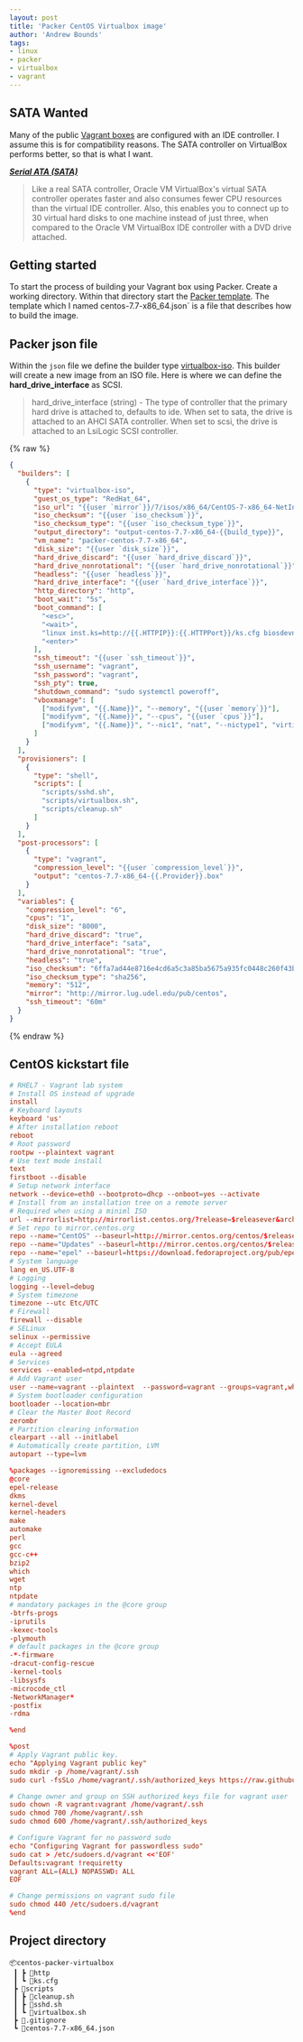 ```yaml
---
layout: post
title: 'Packer CentOS Virtualbox image' 
author: 'Andrew Bounds'
tags:
- linux
- packer
- virtualbox
- vagrant
---
```


## SATA Wanted

Many of the public [Vagrant boxes](https://app.vagrantup.com/boxes/search) are configured with an IDE controller. I assume this is for compatibility reasons. The SATA controller on VirtualBox performs better, so that is what I want.

***[Serial ATA (SATA)](https://www.virtualbox.org/manual/ch05.html#harddiskcontrollers)***

>Like a real SATA controller, Oracle VM VirtualBox's virtual SATA controller operates faster and also consumes fewer CPU resources than the virtual IDE controller. Also, this enables you to connect up to 30 virtual hard disks to one machine instead of just three, when compared to the Oracle VM VirtualBox IDE controller with a DVD drive attached.

## Getting started

To start the process of building your Vagrant box using Packer. Create a working directory. Within that directory start the [Packer template](#packer-json-file). The template which I named centos-7.7-x86_64.json`  is a file that describes how to build the image.

## Packer json file

Within the `json` file we define the builder type [virtualbox-iso](https://www.packer.io/docs/builders/virtualbox-iso.html). This builder will create a new image from an ISO file. Here is where we can define the __hard_drive_interface__ as SCSI.

> hard_drive_interface (string) - The type of controller that the primary hard drive is attached to, defaults to ide. When set to sata, the drive is attached to an AHCI SATA controller. When set to scsi, the drive is attached to an LsiLogic SCSI controller.

{% raw %}

```json
{
  "builders": [
    {
      "type": "virtualbox-iso",
      "guest_os_type": "RedHat_64",
      "iso_url": "{{user `mirror`}}/7/isos/x86_64/CentOS-7-x86_64-NetInstall-1908.iso",
      "iso_checksum": "{{user `iso_checksum`}}",
      "iso_checksum_type": "{{user `iso_checksum_type`}}",
      "output_directory": "output-centos-7.7-x86_64-{{build_type}}",
      "vm_name": "packer-centos-7.7-x86_64",
      "disk_size": "{{user `disk_size`}}",
      "hard_drive_discard": "{{user `hard_drive_discard`}}",
      "hard_drive_nonrotational": "{{user `hard_drive_nonrotational`}}",
      "headless": "{{user `headless`}}",
      "hard_drive_interface": "{{user `hard_drive_interface`}}",
      "http_directory": "http",
      "boot_wait": "5s",
      "boot_command": [
        "<esc>",
        "<wait>",
        "linux inst.ks=http://{{.HTTPIP}}:{{.HTTPPort}}/ks.cfg biosdevname=0 net.ifnames=0",
        "<enter>"
      ],
      "ssh_timeout": "{{user `ssh_timeout`}}",
      "ssh_username": "vagrant",
      "ssh_password": "vagrant",
      "ssh_pty": true,
      "shutdown_command": "sudo systemctl poweroff",
      "vboxmanage": [
        ["modifyvm", "{{.Name}}", "--memory", "{{user `memory`}}"],
        ["modifyvm", "{{.Name}}", "--cpus", "{{user `cpus`}}"],
        ["modifyvm", "{{.Name}}", "--nic1", "nat", "--nictype1", "virtio"]
      ]
    }
  ],
  "provisioners": [
    {
      "type": "shell",
      "scripts": [
        "scripts/sshd.sh",
        "scripts/virtualbox.sh",
        "scripts/cleanup.sh"
      ]
    }
  ],
  "post-processors": [
    {
      "type": "vagrant",
      "compression_level": "{{user `compression_level`}}",
      "output": "centos-7.7-x86_64-{{.Provider}}.box"
    }
  ],
  "variables": {
    "compression_level": "6",
    "cpus": "1",
    "disk_size": "8000",
    "hard_drive_discard": "true",
    "hard_drive_interface": "sata",
    "hard_drive_nonrotational": "true",
    "headless": "true",
    "iso_checksum": "6ffa7ad44e8716e4cd6a5c3a85ba5675a935fc0448c260f43b12311356ba85ad",
    "iso_checksum_type": "sha256",
    "memory": "512",
    "mirror": "http://mirror.lug.udel.edu/pub/centos",
    "ssh_timeout": "60m"
  }
}
```

{% endraw %}

## CentOS kickstart file

```conf
# RHEL7 - Vagrant lab system
# Install OS instead of upgrade
install
# Keyboard layouts
keyboard 'us'
# After installation reboot
reboot
# Root password
rootpw --plaintext vagrant
# Use text mode install
text
firstboot --disable
# Setup network interface
network --device=eth0 --bootproto=dhcp --onboot=yes --activate
# Install from an installation tree on a remote server
# Required when using a miniml ISO
url --mirrorlist=http://mirrorlist.centos.org/?release=$releasever&arch=$basearch&repo=os
# Set repo to mirror.centos.org
repo --name="CentOS" --baseurl=http://mirror.centos.org/centos/$releasever/os/$basearch/ --cost=100
repo --name="Updates" --baseurl=http://mirror.centos.org/centos/$releasever/updates/$basearch/ --cost=100
repo --name="epel" --baseurl=https://download.fedoraproject.org/pub/epel/7/x86_64/ --cost=100
# System language
lang en_US.UTF-8
# Logging
logging --level=debug
# System timezone
timezone --utc Etc/UTC
# Firewall
firewall --disable
# SELinux
selinux --permissive
# Accept EULA
eula --agreed
# Services
services --enabled=ntpd,ntpdate
# Add Vagrant user
user --name=vagrant --plaintext  --password=vagrant --groups=vagrant,wheel
# System bootloader configuration
bootloader --location=mbr
# Clear the Master Boot Record
zerombr
# Partition clearing information
clearpart --all --initlabel
# Automatically create partition, LVM
autopart --type=lvm

%packages --ignoremissing --excludedocs
@core
epel-release
dkms
kernel-devel
kernel-headers
make
automake
perl
gcc
gcc-c++
bzip2
which
wget
ntp
ntpdate
# mandatory packages in the @core group
-btrfs-progs
-iprutils
-kexec-tools
-plymouth
# default packages in the @core group
-*-firmware
-dracut-config-rescue
-kernel-tools
-libsysfs
-microcode_ctl
-NetworkManager*
-postfix
-rdma

%end

%post
# Apply Vagrant public key.
echo "Applying Vagrant public key"
sudo mkdir -p /home/vagrant/.ssh
sudo curl -fsSLo /home/vagrant/.ssh/authorized_keys https://raw.githubusercontent.com/hashicorp/vagrant/master/keys/vagrant.pub

# Change owner and group on SSH authorized keys file for vagrant user
sudo chown -R vagrant:vagrant /home/vagrant/.ssh
sudo chmod 700 /home/vagrant/.ssh
sudo chmod 600 /home/vagrant/.ssh/authorized_keys

# Configure Vagrant for no password sudo
echo "Configuring Vagrant for passwordless sudo"
sudo cat > /etc/sudoers.d/vagrant <<'EOF'
Defaults:vagrant !requiretty
vagrant ALL=(ALL) NOPASSWD: ALL
EOF

# Change permissions on vagrant sudo file
sudo chmod 440 /etc/sudoers.d/vagrant
%end
```

## Project directory

```text
📦centos-packer-virtualbox
 ┃ ┣ 📂http
 ┃ ┗ 📜ks.cfg
 ┣ 📂scripts
 ┃ ┣ 📜cleanup.sh
 ┃ ┣ 📜sshd.sh
 ┃ ┗ 📜virtualbox.sh
 ┣ 📜.gitignore
 ┗ 📜centos-7.7-x86_64.json
```
